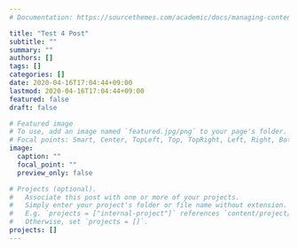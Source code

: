 ```yaml
---
# Documentation: https://sourcethemes.com/academic/docs/managing-content/

title: "Test 4 Post"
subtitle: ""
summary: ""
authors: []
tags: []
categories: []
date: 2020-04-16T17:04:44+09:00
lastmod: 2020-04-16T17:04:44+09:00
featured: false
draft: false

# Featured image
# To use, add an image named `featured.jpg/png` to your page's folder.
# Focal points: Smart, Center, TopLeft, Top, TopRight, Left, Right, BottomLeft, Bottom, BottomRight.
image:
  caption: ""
  focal_point: ""
  preview_only: false

# Projects (optional).
#   Associate this post with one or more of your projects.
#   Simply enter your project's folder or file name without extension.
#   E.g. `projects = ["internal-project"]` references `content/project/deep-learning/index.md`.
#   Otherwise, set `projects = []`.
projects: []
---
```

